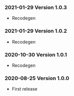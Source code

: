 ### 2021-01-29 Version 1.0.3
* Recodegen

### 2021-01-29 Version 1.0.2
* Recodegen

### 2020-10-30 Version 1.0.1
* Recodegen

### 2020-08-25 Version 1.0.0
* First release